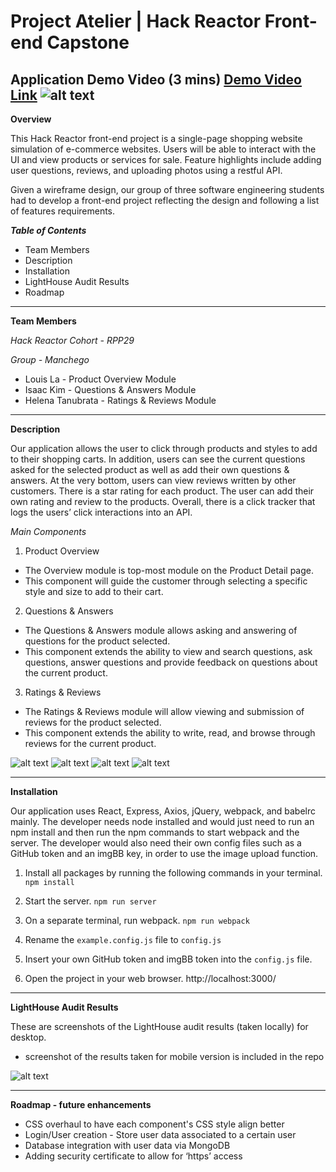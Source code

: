 # Project Atelier | Hack Reactor Front-end Capstone

**Application Demo Video (3 mins)**
[Demo Video Link](https://drive.google.com/file/d/1P-T3v-KZYItNxvvdegwLu4KQg1sOvYw8/view?usp=sharing)
![alt text](https://i.ibb.co/Y32hPGv/productoverviewgif.gif)
---
**Overview**

This Hack Reactor front-end project is a single-page shopping website simulation of e-commerce websites. Users will be able to interact with the UI and view products or services for sale. Feature highlights include adding user questions, reviews, and uploading photos using a restful API.

Given a wireframe design, our group of three software engineering students had to develop a front-end project reflecting the design and following a list of features requirements.

***Table of Contents***
* Team Members
* Description
* Installation
* LightHouse Audit Results
* Roadmap
---
**Team Members**

*Hack Reactor Cohort - RPP29*

*Group - Manchego*

* Louis La - Product Overview Module
* Isaac Kim - Questions & Answers Module
* Helena Tanubrata - Ratings & Reviews Module

---
**Description**

Our application allows the user to click through products and styles to add to their shopping carts. In addition, users can see the current questions asked for the selected product as well as add their own questions & answers. At the very bottom, users can view reviews written by other customers. There is a star rating for each product. The user can add their own rating and review to the products. Overall, there is a click tracker that logs the users’ click interactions into an API.

*Main Components*
1) Product Overview
* The Overview module is top-most module on the Product Detail page.
* This component will guide the customer through selecting a specific style and size to add to their cart.
2) Questions & Answers
* The Questions & Answers module allows asking and answering of questions for the product selected.
* This component extends the ability to view and search questions, ask questions, answer questions and provide feedback on questions about the current product.
3) Ratings & Reviews
* The Ratings & Reviews module will allow viewing and submission of reviews for the product selected.
* This component extends the ability to write, read, and browse through reviews for the current product.

![alt text](https://github.com/Louis-La/atelier-front-end-capstone-project/blob/main/screenshots/ProductOverview.png)
![alt text](https://github.com/Louis-La/atelier-front-end-capstone-project/blob/main/screenshots/RelatedProducts.png)
![alt text](https://github.com/Louis-La/atelier-front-end-capstone-project/blob/main/screenshots/QuestionsAndAnswers.png)
![alt text](https://github.com/Louis-La/atelier-front-end-capstone-project/blob/main/screenshots/RatingsAndReviews.png)

---
**Installation**

Our application uses React, Express, Axios, jQuery,  webpack, and babelrc mainly. The developer needs node installed and would just need to run an npm install and then run the npm commands to start webpack and the server. The developer would also need their own config files such as a GitHub token and an imgBB key, in order to use the image upload function.

1) Install all packages by running the following commands in your terminal.
`npm install`

2) Start the server.
`npm run server`

3) On a separate terminal, run webpack.
`npm run webpack`

4) Rename the `example.config.js` file to `config.js`

5) Insert your own GitHub token and imgBB token into the `config.js` file.

6) Open the project in your web browser.
http://localhost:3000/

---
**LightHouse Audit Results**

These are screenshots of the LightHouse audit results (taken locally) for desktop.
* screenshot of the results taken for mobile version is included in the repo

![alt text](https://github.com/Louis-La/atelier-front-end-capstone-project/blob/main/SpeedTestsScreenshots/LightHouseAuditDesktop.png)

---
**Roadmap - future enhancements**

* CSS overhaul to have each component's CSS style align better
* Login/User creation - Store user data associated to a certain user
* Database integration with user data via MongoDB
* Adding security certificate to allow for ‘https’ access